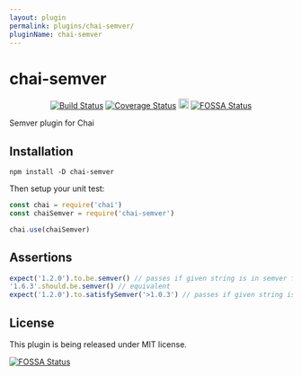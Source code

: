 ```yaml
---
layout: plugin
permalink: plugins/chai-semver/
pluginName: chai-semver
---
```


# chai-semver
<p align="center">
  <a href='https://travis-ci.org/sofalse/chai-semver'><img src='https://travis-ci.org/sofalse/chai-semver.svg?branch=master' alt='Build Status' /></a>
  <a href='https://coveralls.io/github/sofalse/chai-semver?branch=master'><img src='https://coveralls.io/repos/github/sofalse/chai-semver/badge.svg?branch=master' alt='Coverage Status' /></a>
  <a href="https://badge.fury.io/js/chai-semver"><img src="https://badge.fury.io/js/chai-semver.svg" alt="npm version" height="18"></a>
  <a href='https://app.fossa.io/projects/git%2Bgithub.com%2Fsofalse%2Fchai-semver?ref=badge_shield'><img src='https://app.fossa.io/api/projects/git%2Bgithub.com%2Fsofalse%2Fchai-semver.svg?type=shield' alt='FOSSA Status' /></a>
</p>

Semver plugin for Chai

## Installation

```
npm install -D chai-semver
```

Then setup your unit test:
```javascript
const chai = require('chai')
const chaiSemver = require('chai-semver')

chai.use(chaiSemver)

```

## Assertions

```javascript
expect('1.2.0').to.be.semver() // passes if given string is in semver format, rejects if not
'1.6.3'.should.be.semver() // equivalent
expect('1.2.0').to.satisfySemver('>1.0.3') // passes if given string is in given version range, rejects if not
```

## License
This plugin is being released under MIT license.


[![FOSSA Status](https://app.fossa.io/api/projects/git%2Bgithub.com%2Fsofalse%2Fchai-semver.svg?type=large)](https://app.fossa.io/projects/git%2Bgithub.com%2Fsofalse%2Fchai-semver?ref=badge_large)
